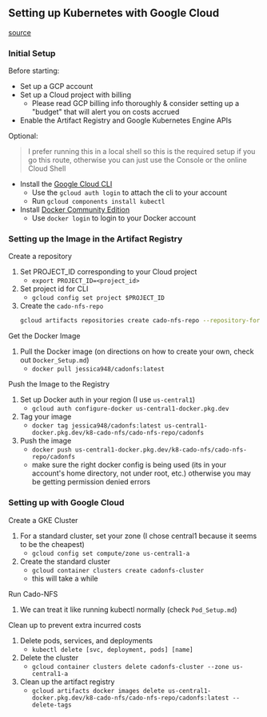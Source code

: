 ## Setting up Kubernetes with Google Cloud
[source](https://cloud.google.com/kubernetes-engine/docs/tutorials/hello-app)

### Initial Setup
Before starting:
- Set up a GCP account
- Set up a Cloud project with billing
    - Please read GCP billing info thoroughly & consider setting up a "budget" that will alert you on costs accrued
- Enable the Artifact Registry and Google Kubernetes Engine APIs

Optional:
> I prefer running this in a local shell so this is the required setup if you go this route, otherwise you can just use the Console or the online Cloud Shell
- Install the [Google Cloud CLI](https://cloud.google.com/sdk/docs/install)
    - Use the `gcloud auth login` to attach the cli to your account
    - Run `gcloud components install kubectl`
- Install [Docker Community Edition](https://docs.docker.com/engine/install/)
    - Use `docker login` to login to your Docker account

### Setting up the Image in the Artifact Registry
Create a repository
1. Set PROJECT_ID corresponding to your Cloud project
    - `export PROJECT_ID=<project_id>`
2. Set project id for CLI
    - `gcloud config set project $PROJECT_ID`
3. Create the `cado-nfs-repo`
    ``` bash
    gcloud artifacts repositories create cado-nfs-repo --repository-format=docker --location=us-central1 --description="Docker repository"
    ```

Get the Docker Image
1. Pull the Docker image (on directions on how to create your own, check out `Docker_Setup.md`)
    - `docker pull jessica948/cadonfs:latest`

Push the Image to the Registry
1. Set up Docker auth in your region (I use `us-central1`)
    - `gcloud auth configure-docker us-central1-docker.pkg.dev`
2. Tag your image
    - `docker tag jessica948/cadonfs:latest us-central1-docker.pkg.dev/k8-cado-nfs/cado-nfs-repo/cadonfs`
3. Push the image
    - `docker push us-central1-docker.pkg.dev/k8-cado-nfs/cado-nfs-repo/cadonfs`
    - make sure the right docker config is being used (its in your account's home directory, not under root, etc.) otherwise you may be getting permission denied errors

### Setting up with Google Cloud
Create a GKE Cluster
1. For a standard cluster, set your zone (I chose central1 because it seems to be the cheapest)
    - `gcloud config set compute/zone us-central1-a`
2. Create the standard cluster
    - `gcloud container clusters create cadonfs-cluster`
    - this will take a while

Run Cado-NFS
1. We can treat it like running kubectl normally (check `Pod_Setup.md`)

Clean up to prevent extra incurred costs
1. Delete pods, services, and deployments
    - `kubectl delete [svc, deployment, pods] [name]`
2. Delete the cluster
    - `gcloud container clusters delete cadonfs-cluster --zone us-central1-a`
4. Clean up the artifact registry
    - `gcloud artifacts docker images delete us-central1-docker.pkg.dev/k8-cado-nfs/cado-nfs-repo/cadonfs:latest --delete-tags`
